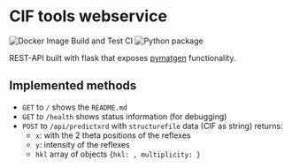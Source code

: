 # CIF tools webservice

![Docker Image Build and Test CI](https://github.com/cheminfo/xrd-tools/workflows/Docker%20Image%20Build%20CI/badge.svg)
![Python package](https://github.com/cheminfo/xrd-tools/workflows/Python%20package/badge.svg)

REST-API built with flask that exposes [pymatgen](https://duckduckgo.com/?q=pymatgen&t=brave) functionality.

## Implemented methods

- `GET` to `/` shows the `README.md`
- `GET` to `/health` shows status information (for debugging)
- `POST` to `/api/predictxrd` with `structurefile` data (CIF as string) returns:
  - `x`: with the 2 theta positions of the reflexes
  - `y`: intensity of the reflexes
  - `hkl` array of objects `{hkl: , multiplicity: }`
